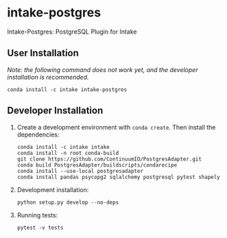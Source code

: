 # intake-postgres

Intake-Postgres: PostgreSQL Plugin for Intake

## User Installation

*Note: the following command does not work yet, and the developer installation is recommended.*
```
conda install -c intake intake-postgres
```

## Developer Installation

1. Create a development environment with `conda create`. Then install the dependencies:

    ```
    conda install -c intake intake
    conda install -n root conda-build
    git clone https://github.com/ContinuumIO/PostgresAdapter.git
    conda build PostgresAdapter/buildscripts/condarecipe
    conda install --use-local postgresadapter
    conda install pandas psycopg2 sqlalchemy postgresql pytest shapely
    ```

1. Development installation:
    ```
    python setup.py develop --no-deps
    ```

1. Running tests:
    ```
    pytest -v tests
    ```
